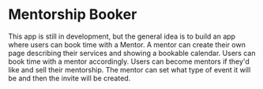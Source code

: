 # Mentorship Booker

This app is still in development, but the general idea is to build an app where users can book time with a Mentor. A mentor can create their own page describing their services and showing a bookable calendar. Users can book time with a mentor accordingly. Users can become mentors if they'd like and sell their mentorship. The mentor can set what type of event it will be and then the invite will be created.